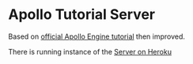 # Apollo Tutorial Server

Based on [official Apollo Engine tutorial](https://www.apollographql.com/docs/tutorial/introduction/) then improved.

There is running instance of the [Server on Heroku](https://apollo-tutorial-server.herokuapp.com/)
